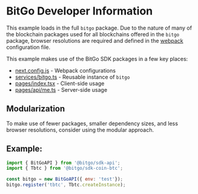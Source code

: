 # BitGo Developer Information

This example loads in the full `bitgo` package. Due to the nature of many of the blockchain packages used for all blockchains offered in the `bitgo` package, browser resolutions are required and defined in the [webpack](./next.config.js) configuration file.

This example makes use of the BitGo SDK packages in a few key places:
* [next.config.js](./next.config.js) - Webpack configurations
* [services/bitgo.ts](./services/bitgo.ts) - Reusable instance of `bitgo`
* [pages/index.tsx](./pages/index.tsx) - Client-side usage
* [pages/api/me.ts](./pages/api/me.ts) - Server-side usage

## Modularization

To make use of fewer packages, smaller dependency sizes, and less browser resolutions, consider using the modular approach.

## Example:

```javascript
import { BitGoAPI } from '@bitgo/sdk-api';
import { Tbtc } from '@bitgo/sdk-coin-btc';

const bitgo = new BitGoAPI({ env: 'test'});
bitgo.register('tbtc', Tbtc.createInstance);
```